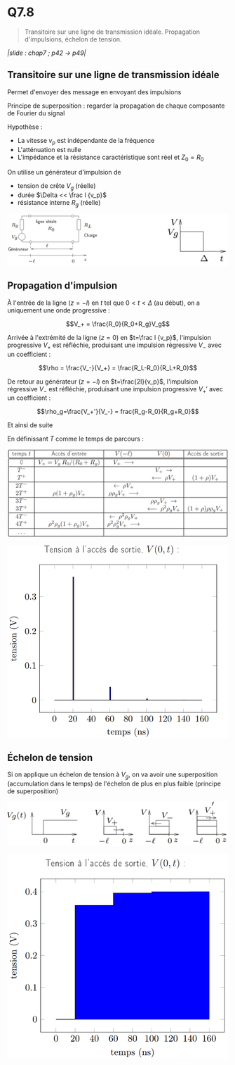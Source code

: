 # Q7.8

> Transitoire sur une ligne de transmission idéale. Propagation d'impulsions, échelon de tension.

*|slide : chap7 ; p42 -> p49|*

## Transitoire sur une ligne de transmission idéale

Permet d'envoyer des message en envoyant des impulsions

Principe de superposition : regarder la propagation de chaque composante de Fourier du signal

Hypothèse : 
- La vitesse $v_p$ est indépendante de la fréquence
- L'atténuation est nulle
- L'impédance et la résistance caractéristique sont réel et $Z_0=R_0$

On utilise un générateur d'impulsion de 
- tension de crête $V_g$ (réelle) 
- durée $\Delta << \frac l {v_p}$
- résistance interne $R_g$ (réelle)

![](attachments/Pasted%20image%2020230727160447.png)

## Propagation d'impulsion

À l'entrée de la ligne ($z=-l$) en $t$ tel que $0<t<\Delta$ (au début), on a uniquement une onde progressive :

$$V_+ = \frac{R_0}{R_0+R_g}V_g$$

Arrivée à l'extrémité de la ligne ($z=0$) en $t=\frac l {v_p}$, l'impulsion progressive $V_+$ est réfléchie, produisant une impulsion régressive $V_-$ avec un coefficient :

$$\rho = \frac{V_-}{V_+} = \frac{R_L-R_0}{R_L+R_0}$$

De retour au générateur ($z=-l$) en $t=\frac{2l}{v_p}$, l'impulsion régressive $V_-$ est réfléchie, produisant une impulsion progressive $V_+'$ avec un coefficient :

$$\rho_g=\frac{V_+'}{V_-} = frac{R_g-R_0}{R_g+R_0}$$

Et ainsi de suite

En définissant $T$ comme le temps de parcours :

![](attachments/Pasted%20image%2020230727162554.png)

![](attachments/Pasted%20image%2020230727162629.png)

## Échelon de tension

Si on applique un échelon de tension à $V_g$, on va avoir une superposition (accumulation dans le temps) de l'échelon de plus en plus faible (principe de superposition)

![](attachments/Pasted%20image%2020230727162950.png)

![](attachments/Pasted%20image%2020230727163009.png)